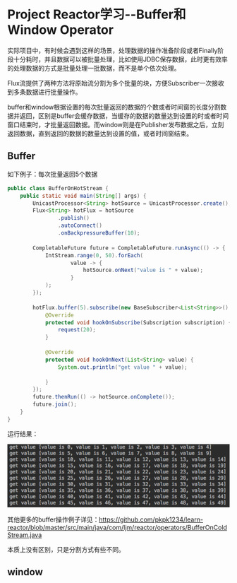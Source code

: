 # Project Reactor学习--Buffer和Window Operator

实际项目中，有时候会遇到这样的场景，处理数据的操作准备阶段或者Finally阶段十分耗时，并且数据可以被批量处理，比如使用JDBC保存数据，此时更有效率的处理数据的方式是批量处理一批数据，而不是单个依次处理。

Flux流提供了两种方法将原始流分割为多个批量的块，方便Subscriber一次接收到多条数据进行批量操作。

buffer和window根据设置的每次批量返回的数据的个数或者时间窗的长度分割数据并返回，区别是buffer会缓存数据，当缓存的数据的数量达到设置的时或者时间窗口结束时，才批量返回数据。而window则是在Publisher发布数据之后，立刻返回数据，直到返回的数据的数量达到设置的值，或者时间窗结束。

## Buffer

如下例子：每次批量返回5个数据

```java
public class BufferOnHotStream {
    public static void main(String[] args) {
        UnicastProcessor<String> hotSource = UnicastProcessor.create();
        Flux<String> hotFlux = hotSource
                .publish()
                .autoConnect()
                .onBackpressureBuffer(10);

        CompletableFuture future = CompletableFuture.runAsync(() -> {
            IntStream.range(0, 50).forEach(
                    value -> {
                        hotSource.onNext("value is " + value);
                    }
            );
        });

        hotFlux.buffer(5).subscribe(new BaseSubscriber<List<String>>() {
            @Override
            protected void hookOnSubscribe(Subscription subscription) {
                request(20);
            }

            @Override
            protected void hookOnNext(List<String> value) {
                System.out.println("get value " + value);

            }
        });
        future.thenRun(() -> hotSource.onComplete());
        future.join();
    }
}
```

运行结果：

![](/assets/hotBuffer.png)

其他更多的buffer操作例子详见：https://github.com/pkpk1234/learn-reactor/blob/master/src/main/java/com/ljm/reactor/operators/BufferOnColdStream.java

本质上没有区别，只是分割方式有些不同。

## window





